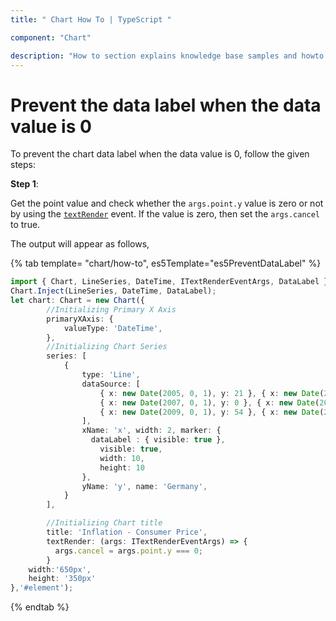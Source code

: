 ```yaml
---
title: " Chart How To | TypeScript "

component: "Chart"

description: "How to section explains knowledge base samples and howto access different types properties and events of the chart."
---
```


# Prevent the data label when the data value is 0

To prevent the chart data label when the data value is 0, follow the given steps:

**Step 1**:

Get the point value and check whether the `args.point.y` value is zero or not by using the [`textRender`](../../api/chart/chartModel/#textrender) event.
If the value is zero, then set the `args.cancel` to true.

The output will appear as follows,

{% tab template= "chart/how-to", es5Template="es5PreventDataLabel" %}

```typescript
import { Chart, LineSeries, DateTime, ITextRenderEventArgs, DataLabel } from '@syncfusion/ej2-charts';
Chart.Inject(LineSeries, DateTime, DataLabel);
let chart: Chart = new Chart({
        //Initializing Primary X Axis
        primaryXAxis: {
            valueType: 'DateTime',
        },
        //Initializing Chart Series
        series: [
            {
                type: 'Line',
                dataSource: [
                    { x: new Date(2005, 0, 1), y: 21 }, { x: new Date(2006, 0, 1), y: 24 },
                    { x: new Date(2007, 0, 1), y: 0 }, { x: new Date(2008, 0, 1), y: 38 },
                    { x: new Date(2009, 0, 1), y: 54 }, { x: new Date(2010, 0, 1), y: 57 },
                ],
                xName: 'x', width: 2, marker: {
                  dataLabel : { visible: true },
                    visible: true,
                    width: 10,
                    height: 10
                },
                yName: 'y', name: 'Germany',
            }
        ],

        //Initializing Chart title
        title: 'Inflation - Consumer Price',
        textRender: (args: ITextRenderEventArgs) => {
          args.cancel = args.point.y === 0;
        }
    width:'650px',
    height: '350px'
},'#element');
```

{% endtab %}